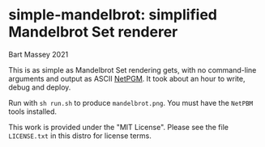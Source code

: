 # simple-mandelbrot: simplified Mandelbrot Set renderer
Bart Massey 2021

This is as simple as Mandelbrot Set rendering gets, with no
command-line arguments and output as ASCII
[NetPGM](http://netpbm.sourceforge.net/doc/pgm.html). It
took about an hour to write, debug and deploy.

Run with `sh run.sh` to produce `mandelbrot.png`. You must
have the `NetPBM` tools installed.

This work is provided under the "MIT License". Please see
the file `LICENSE.txt` in this distro for license terms.
